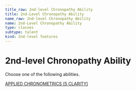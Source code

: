 ```yaml
---
title_raw: 2nd-level Chronopathy Ability
title: 2nd-Level Chronopathy Ability
name_raw: 2nd-level Chronopathy Ability
name: 2nd-Level Chronopathy Ability
type: classes
subtype: talent
kind: 2nd-level features
---
```


# 2nd-level Chronopathy Ability

Choose one of the following abilities.

[APPLIED CHRONOMETRICS (5 CLARITY)](./Applied%20Chronometrics.md)
